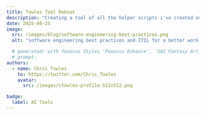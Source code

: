 ```yaml
---
title: Towles Tool Reboot
description: "Creating a tool of all the helper scripts i've created over the years"
date: 2025-06-25
image:
  src: /images/blog/software-engineering-best-practices.png
  alt: "software engineering best practices and ITIL for a better work-life balance"

  # generated: with fooocus Styles 'Fooocus Enhance', 'SAI Fantasy Art', 'SAI Comic Book'
  # prompt: 
authors:
  - name: Chris Towles
    to: https://twitter.com/Chris_Towles
    avatar:
      src: /images/ctowles-profile-512x512.png

badge:
  label: AI Tools
---
```

